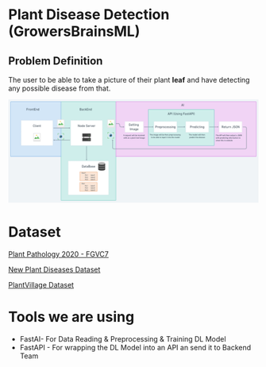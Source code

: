 # Plant Disease Detection (GrowersBrainsML)

## Problem Definition

The user to be able to take a picture of their plant **leaf** and have detecting any possible disease from that.

 

![Graph](./images/graph.png)
 
# Dataset

[Plant Pathology 2020 - FGVC7](https://www.kaggle.com/c/plant-pathology-2020-fgvc7/data)

[New Plant Diseases Dataset](https://www.kaggle.com/vipoooool/new-plant-diseases-dataset)

[PlantVillage Dataset](https://www.kaggle.com/emmarex/plantdisease)

# Tools we are using

- FastAI- For Data Reading & Preprocessing & Training DL Model
- FastAPI - For wrapping the DL Model into an API an send it to Backend Team
